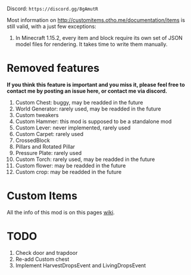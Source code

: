 Discord:
`https://discord.gg/8gAmutR`

Most information on http://customitems.otho.me/documentation/items is still valid, with a just few exceptions:
1. In Minecraft 1.15.2, every item and block require its own set of JSON model files for rendering. It takes time to write them manually.

# Removed features
__If you think this feature is important and you miss it, please feel free to contact me by posting an issue here, or contact me via discord.__
1. Custom Chest: buggy, may be readded in the future
1. World Generator: rarely used, may be readded in the future
1. Custom tweakers
1. Custom Hammer: this mod is supposed to be a standalone mod
1. Custom Lever: never implemented, rarely used
1. Custom Carpet: rarely used
1. CrossedBlock
1. Pillars and Rotated Pillar
1. Pressure Plate: rarely used
1. Custom Torch: rarely used, may be readded in the future
1. Custom flower: may be readded in the future
1. Custom crop: may be readded in the future

# Custom Items

All the info of this mod is on this pages [wiki](http://www.otho.me/mods/customitems/index.php?title=Main_Page).

# TODO
1. Check door and trapdoor
1. Re-add Custom chest
1. Implement HarvestDropsEvent and LivingDropsEvent